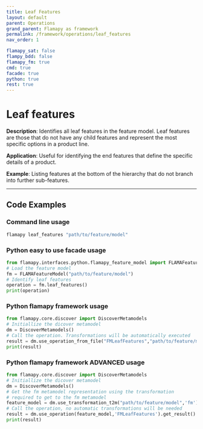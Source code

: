 ```yaml
---
title: Leaf Features
layout: default
parent: Operations
grand_parent: Flamapy as framework
permalink: /framework/operations/leaf_features
nav_order: 1

flamapy_sat: false
flampy_bdd: false
flamapy_fm: true
cmd: true
facade: true
python: true
rest: true
---
```


# Leaf features

**Description**: 
Identifies all leaf features in the feature model. Leaf features are those that do not have any child features and represent the most specific options in a product line.

**Application**: 
Useful for identifying the end features that define the specific details of a product.

**Example**: 
Listing features at the bottom of the hierarchy that do not branch into further sub-features.

---
## Code Examples

### Command line usage
```bash
flamapy leaf_features "path/to/feature/model"
```

### Python easy to use facade usage
```python
from flamapy.interfaces.python.flamapy_feature_model import FLAMAFeatureModel
# Load the feature model
fm = FLAMAFeatureModel("path/to/feature/model")
# Identify leaf features
operation = fm.leaf_features()
print(operation)
```

### Python flamapy framework usage
```python
from flamapy.core.discover import DiscoverMetamodels
# Initiallize the dicover metamodel
dm = DiscoverMetamodels()
# Call the operation. Transformations will be automatically executed
result = dm.use_operation_from_file("FMLeafFeatures","path/to/feature/model")
print(result)
```
### Python flamapy framework **ADVANCED** usage
```python
from flamapy.core.discover import DiscoverMetamodels
# Initiallize the dicover metamodel
dm = DiscoverMetamodels()
# Get the fm metamodel representation using the transformation 
# required to get to the fm metamodel
feature_model = dm.use_transformation_t2m("path/to/feature/model",'fm') 
# Call the operation, no automatic transformations will be needed
result = dm.use_operation(feature_model,'FMLeafFeatures').get_result()
print(result)
```
